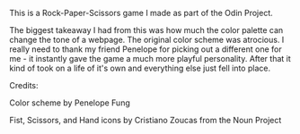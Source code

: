 This is a Rock-Paper-Scissors game I made as part of the Odin Project.

The biggest takeaway I had from this was how much the color palette can change the tone of a webpage. The original color scheme was atrocious. I really need to thank my friend Penelope for picking out a different one for me - it instantly gave the game a much more playful personality. After that it kind of took on a life of it's own and everything else just fell into place.


Credits:

Color scheme by Penelope Fung

Fist, Scissors, and Hand icons by Cristiano Zoucas from the Noun Project
